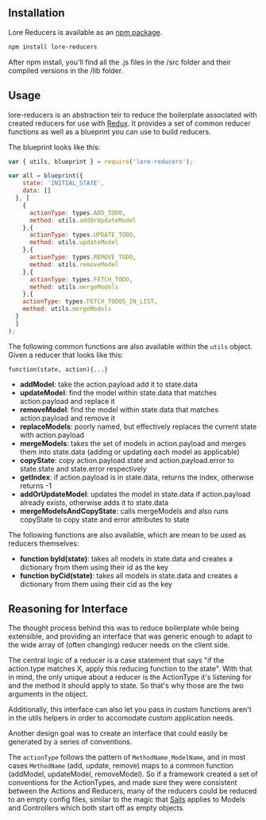 ## Installation

Lore Reducers is available as an [npm package](https://www.npmjs.org/package/lore-reducers).
```sh
npm install lore-reducers
```
After npm install, you'll find all the .js files in the /src folder and their compiled versions in the /lib folder.

## Usage

lore-reducers is an abstraction teir to reduce the boilerplate associated with created reducers for use with [Redux](https://github.com/rackt/redux).  It provides a set of common reducer functions as well as a blueprint you can use to build reducers.

The blueprint looks like this:

```js
var { utils, blueprint } = require('lore-reducers');

var all = blueprint({
    state: 'INITIAL_STATE',
    data: []
  }, [
    {
      actionType: types.ADD_TODO,
      method: utils.addOrUpdateModel
    },{
      actionType: types.UPDATE_TODO,
      method: utils.updateModel
    },{
      actionType: types.REMOVE_TODO,
      method: utils.removeModel
    },{
      actionType: types.FETCH_TODO,
      method: utils.mergeModels
    },{
    actionType: types.FETCH_TODOS_IN_LIST,
    method: utils.mergeModels
  }
  ]
);
```

The following common functions are also available within the `utils` object.  Given a reducer that looks like this:

```
function(state, action){...}
```

* **addModel**: take the action.payload add it to state.data
* **updateModel**: find the model within state.data that matches action.payload and replace it
* **removeModel**: find the model within state.data that matches action.payload and remove it
* **replaceModels**: poorly named, but effectively replaces the current state with action.payload
* **mergeModels**: takes the set of models in action.payload and merges them into state.data (adding or updating each model as applicable)
* **copyState**: copy action.payload.state and action.payload.error to state.state and state.error respectively
* **getIndex**: if action.payload is in state.data, returns the index, otherwise returns -1
* **addOrUpdateModel**: updates the model in state.data if action.payload already exists, otherwise adds it to state.data
* **mergeModelsAndCopyState**: calls mergeModels and also runs copyState to copy state and error attributes to state

The following functions are also available, which are mean to be used as reducers themselves:

* **function byId(state)**: takes all models in state.data and creates a dictionary from them using their id as the key
* **function byCid(state)**: takes all models in state.data and creates a dictionary from them using their cid as the key

## Reasoning for Interface

The thought process behind this was to reduce boilerplate while being extensible, and providing an interface that was generic enough to adapt to the wide array of (often changing) reducer needs on the client side.

The central logic of a reducer is a case statement that says "if the action.type matches X, apply this reducing function to the state".  With that in mind, the only unique about a reducer is the ActionType it's listening for and the method it should apply to state.  So that's why those are the two arguments in the object.

Additionally, this interface can also let you pass in custom functions aren't in the utils helpers in order to accomodate custom application needs.

Another design goal was to create an interface that could easily be generated by a series of conventions.

The `actionType` follows the pattern of `MethodName_ModelName`, and in most cases `MethodName` (add, update, remove) maps to a common function (addModel, updateModel, removeModel).  So if a framework created a set of conventions for the ActionTypes, and made sure they were consistent between the Actions and Reducers, many of the reducers could be reduced to an empty config files, similar to the magic that [Sails](http://sailsjs.org) applies to Models and Controllers which both start off as empty objects.
